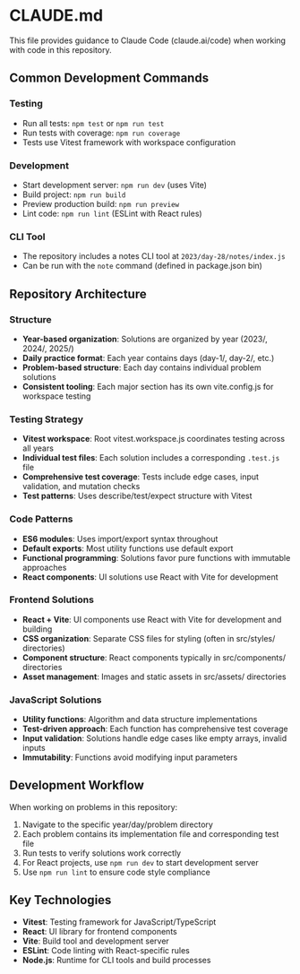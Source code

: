 # CLAUDE.md

This file provides guidance to Claude Code (claude.ai/code) when working with code in this repository.

## Common Development Commands

### Testing
- Run all tests: `npm test` or `npm run test`
- Run tests with coverage: `npm run coverage`
- Tests use Vitest framework with workspace configuration

### Development
- Start development server: `npm run dev` (uses Vite)
- Build project: `npm run build`
- Preview production build: `npm run preview`
- Lint code: `npm run lint` (ESLint with React rules)

### CLI Tool
- The repository includes a notes CLI tool at `2023/day-28/notes/index.js`
- Can be run with the `note` command (defined in package.json bin)

## Repository Architecture

### Structure
- **Year-based organization**: Solutions are organized by year (2023/, 2024/, 2025/)
- **Daily practice format**: Each year contains days (day-1/, day-2/, etc.)
- **Problem-based structure**: Each day contains individual problem solutions
- **Consistent tooling**: Each major section has its own vite.config.js for workspace testing

### Testing Strategy
- **Vitest workspace**: Root vitest.workspace.js coordinates testing across all years
- **Individual test files**: Each solution includes a corresponding `.test.js` file
- **Comprehensive test coverage**: Tests include edge cases, input validation, and mutation checks
- **Test patterns**: Uses describe/test/expect structure with Vitest

### Code Patterns
- **ES6 modules**: Uses import/export syntax throughout
- **Default exports**: Most utility functions use default export
- **Functional programming**: Solutions favor pure functions with immutable approaches
- **React components**: UI solutions use React with Vite for development

### Frontend Solutions
- **React + Vite**: UI components use React with Vite for development and building
- **CSS organization**: Separate CSS files for styling (often in src/styles/ directories)
- **Component structure**: React components typically in src/components/ directories
- **Asset management**: Images and static assets in src/assets/ directories

### JavaScript Solutions
- **Utility functions**: Algorithm and data structure implementations
- **Test-driven approach**: Each function has comprehensive test coverage
- **Input validation**: Solutions handle edge cases like empty arrays, invalid inputs
- **Immutability**: Functions avoid modifying input parameters

## Development Workflow

When working on problems in this repository:

1. Navigate to the specific year/day/problem directory
2. Each problem contains its implementation file and corresponding test file
3. Run tests to verify solutions work correctly
4. For React projects, use `npm run dev` to start development server
5. Use `npm run lint` to ensure code style compliance

## Key Technologies
- **Vitest**: Testing framework for JavaScript/TypeScript
- **React**: UI library for frontend components
- **Vite**: Build tool and development server
- **ESLint**: Code linting with React-specific rules
- **Node.js**: Runtime for CLI tools and build processes